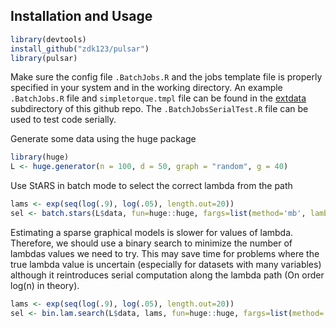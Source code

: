 ## Installation and Usage ##


```r
library(devtools)
install_github("zdk123/pulsar")
library(pulsar)
```

Make sure the config file `.BatchJobs.R` and the jobs template file is properly specified in your system and in the working directory. An example `.BatchJobs.R` file and `simpletorque.tmpl` file can be found in the [extdata](https://github.com/zdk123/BatchStARS/tree/master/extdata) subdirectory of this github repo.
The `.BatchJobsSerialTest.R` file can be used to test code serially.

Generate some data using the huge package
```r
library(huge)
L <- huge.generator(n = 100, d = 50, graph = "random", g = 40)
```

Use StARS in batch mode to select the correct lambda from the path
```r
lams <- exp(seq(log(.9), log(.05), length.out=20))
sel <- batch.stars(L$data, fun=huge::huge, fargs=list(method='mb', lambda=lams), rep.num=20, regdir="batchtest-files", regid="batchtest")
```

Estimating a sparse graphical models is slower for values of lambda. Therefore, we should use a binary search to minimize the number of lambdas values we need to try. This may save time for problems where the true lambda value is uncertain (especially for datasets with many variables) although it reintroduces serial computation along the lambda path (On order log(n) in theory).
```r
lams <- exp(seq(log(.9), log(.05), length.out=20))
sel <- bin.lam.search(L$data, lams, fun=huge::huge, fargs=list(method='mb'), rep.num=20, regdir="batchtest-files", regid="batchtest")
```
